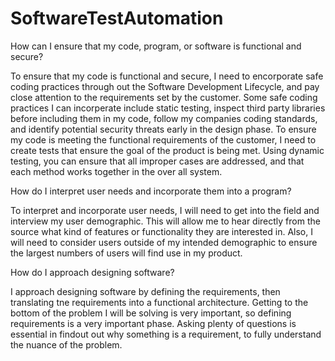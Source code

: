# SoftwareTestAutomation

How can I ensure that my code, program, or software is functional and secure?

To ensure that my code is functional and secure, I need to encorporate safe coding practices through out the Software Development Lifecycle, and pay close attention to the requirements set by the customer. Some safe coding practices I can incorperate include static testing, inspect third party libraries before including them in my code, follow my companies coding standards, and identify potential security threats early in the design phase. To ensure my code is meeting the functional requirements of the customer, I need to create tests that ensure the goal of the product is being met. Using dynamic testing, you can ensure that all improper cases are addressed, and that each method works together in the over all system.

How do I interpret user needs and incorporate them into a program?

To interpret and incorporate user needs, I will need to get into the field and interview my user demographic. This will allow me to hear directly from the source what kind of features or functionality they are interested in. Also, I will need to consider users outside of my intended demographic to ensure the largest numbers of users will find use in my product. 

How do I approach designing software?

I approach designing software by defining the requirements, then translating tne requirements into a functional architecture. Getting to the bottom of the problem I will be solving is very important, so defining requirements is a very important phase. Asking plenty of questions is essential in findout out why something is a requirement, to fully understand the nuance of the problem.